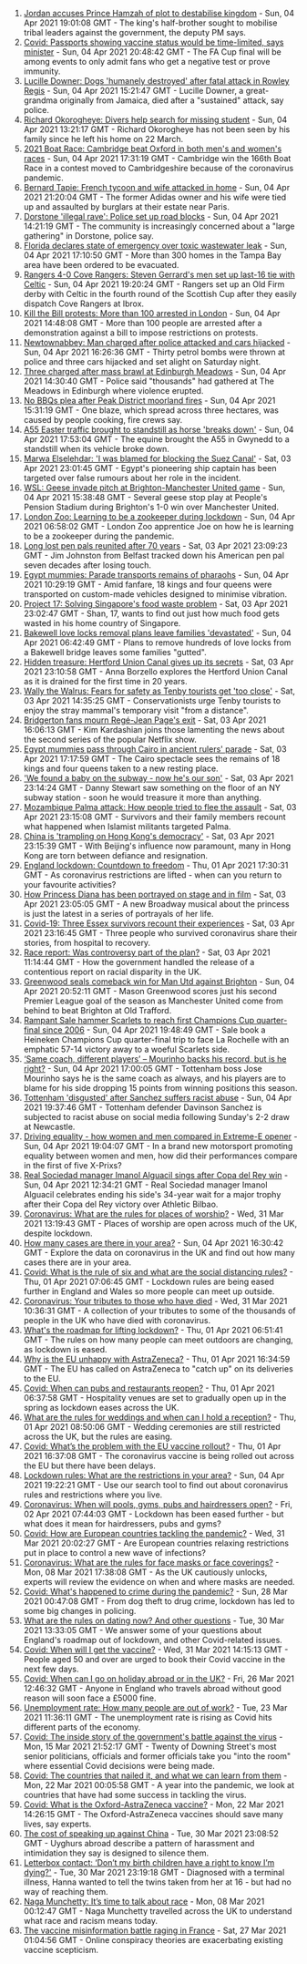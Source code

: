 1. [Jordan accuses Prince Hamzah of plot to destabilise kingdom](https://www.bbc.co.uk/news/world-middle-east-56633266) - Sun, 04 Apr 2021 19:01:08 GMT - The king's half-brother sought to mobilise tribal leaders against the government, the deputy PM says.
2. [Covid: Passports showing vaccine status would be time-limited, says minister](https://www.bbc.co.uk/news/uk-56634176) - Sun, 04 Apr 2021 20:48:42 GMT - The FA Cup final will be among events to only admit fans who get a negative test or prove immunity.
3. [Lucille Downer: Dogs 'humanely destroyed' after fatal attack in Rowley Regis](https://www.bbc.co.uk/news/uk-england-birmingham-56633104) - Sun, 04 Apr 2021 15:21:47 GMT - Lucille Downer, a great-grandma originally from Jamaica, died after a "sustained" attack, say police.
4. [Richard Okorogheye: Divers help search for missing student](https://www.bbc.co.uk/news/uk-england-london-56632028) - Sun, 04 Apr 2021 13:21:17 GMT - Richard Okorogheye has not been seen by his family since he left his home on 22 March.
5. [2021 Boat Race: Cambridge beat Oxford in both men's and women's races](https://www.bbc.co.uk/sport/rowing/56630688) - Sun, 04 Apr 2021 17:31:19 GMT - Cambridge win the 166th Boat Race in a contest moved to Cambridgeshire because of the coronavirus pandemic.
6. [Bernard Tapie: French tycoon and wife attacked in home](https://www.bbc.co.uk/news/world-europe-56632958) - Sun, 04 Apr 2021 21:20:04 GMT - The former Adidas owner and his wife were tied up and assaulted by burglars at their estate near Paris.
7. [Dorstone 'illegal rave': Police set up road blocks](https://www.bbc.co.uk/news/uk-england-hereford-worcester-56631144) - Sun, 04 Apr 2021 14:21:19 GMT - The community is increasingly concerned about a "large gathering" in Dorstone, police say.
8. [Florida declares state of emergency over toxic wastewater leak](https://www.bbc.co.uk/news/world-us-canada-56629013) - Sun, 04 Apr 2021 17:10:50 GMT - More than 300 homes in the Tampa Bay area have been ordered to be evacuated.
9. [Rangers 4-0 Cove Rangers: Steven Gerrard's men set up last-16 tie with Celtic](https://www.bbc.co.uk/sport/football/55776826) - Sun, 04 Apr 2021 19:20:24 GMT - Rangers set up an Old Firm derby with Celtic in the fourth round of the Scottish Cup after they easily dispatch Cove Rangers at Ibrox.
10. [Kill the Bill protests: More than 100 arrested in London](https://www.bbc.co.uk/news/uk-england-london-56632030) - Sun, 04 Apr 2021 14:48:08 GMT - More than 100 people are arrested after a demonstration against a bill to impose restrictions on protests.
11. [Newtownabbey: Man charged after police attacked and cars hijacked](https://www.bbc.co.uk/news/uk-northern-ireland-56631894) - Sun, 04 Apr 2021 16:26:36 GMT - Thirty petrol bombs were thrown at police and three cars hijacked and set alight on Saturday night.
12. [Three charged after mass brawl at Edinburgh Meadows](https://www.bbc.co.uk/news/uk-scotland-edinburgh-east-fife-56633336) - Sun, 04 Apr 2021 14:30:40 GMT - Police said "thousands" had gathered at The Meadows in Edinburgh where violence erupted.
13. [No BBQs plea after Peak District moorland fires](https://www.bbc.co.uk/news/uk-england-derbyshire-56632819) - Sun, 04 Apr 2021 15:31:19 GMT - One blaze, which spread across three hectares, was caused by people cooking, fire crews say.
14. [A55 Easter traffic brought to standstill as horse 'breaks down'](https://www.bbc.co.uk/news/uk-wales-56634445) - Sun, 04 Apr 2021 17:53:04 GMT - The equine brought the A55 in Gwynedd to a standstill when its vehicle broke down.
15. [Marwa Elselehdar: 'I was blamed for blocking the Suez Canal'](https://www.bbc.co.uk/news/world-middle-east-56615521) - Sat, 03 Apr 2021 23:01:45 GMT - Egypt's pioneering ship captain has been targeted over false rumours about her role in the incident.
16. [WSL: Geese invade pitch at Brighton-Manchester United game](https://www.bbc.co.uk/sport/av/football/56632543) - Sun, 04 Apr 2021 15:38:48 GMT - Several geese stop play at People's Pension Stadium during Brighton's 1-0 win over Manchester United.
17. [London Zoo: Learning to be a zookeeper during lockdown](https://www.bbc.co.uk/news/uk-england-london-56581934) - Sun, 04 Apr 2021 06:58:02 GMT - London Zoo apprentice Joe on how he is learning to be a zookeeper during the pandemic.
18. [Long lost pen pals reunited after 70 years](https://www.bbc.co.uk/news/uk-northern-ireland-56603956) - Sat, 03 Apr 2021 23:09:23 GMT - Jim Johnston from Belfast tracked down his American pen pal seven decades after losing touch.
19. [Egypt mummies: Parade transports remains of pharaohs](https://www.bbc.co.uk/news/world-middle-east-56625688) - Sun, 04 Apr 2021 10:29:19 GMT - Amid fanfare, 18 kings and four queens were transported on custom-made vehicles designed to minimise vibration.
20. [Project 17: Solving Singapore's food waste problem](https://www.bbc.co.uk/news/world-asia-pacific-56606143) - Sat, 03 Apr 2021 23:02:47 GMT - Shan, 17, wants to find out just how much food gets wasted in his home country of Singapore.
21. [Bakewell love locks removal plans leave families 'devastated'](https://www.bbc.co.uk/news/uk-england-derbyshire-56525456) - Sun, 04 Apr 2021 06:42:49 GMT - Plans to remove hundreds of love locks from a Bakewell bridge leaves some families "gutted".
22. [Hidden treasure: Hertford Union Canal gives up its secrets](https://www.bbc.co.uk/news/in-pictures-56498299) - Sat, 03 Apr 2021 23:10:58 GMT - Anna Borzello explores the Hertford Union Canal as it is drained for the first time in 20 years.
23. [Wally the Walrus: Fears for safety as Tenby tourists get 'too close'](https://www.bbc.co.uk/news/uk-wales-56626101) - Sat, 03 Apr 2021 14:35:25 GMT - Conservationists urge Tenby tourists to enjoy the stray mammal's temporary visit "from a distance".
24. [Bridgerton fans mourn Regé-Jean Page's exit](https://www.bbc.co.uk/news/entertainment-arts-56625683) - Sat, 03 Apr 2021 16:06:13 GMT - Kim Kardashian joins those lamenting the news about the second series of the popular Netflix show.
25. [Egypt mummies pass through Cairo in ancient rulers' parade](https://www.bbc.co.uk/news/world-middle-east-56508475) - Sat, 03 Apr 2021 17:17:59 GMT - The Cairo spectacle sees the remains of 18 kings and four queens taken to a new resting place.
26. ['We found a baby on the subway - now he's our son'](https://www.bbc.co.uk/news/stories-56409764) - Sat, 03 Apr 2021 23:14:24 GMT - Danny Stewart saw something on the floor of an NY subway station - soon he would treasure it more than anything.
27. [Mozambique Palma attack: How people tried to flee the assault](https://www.bbc.co.uk/news/world-africa-56602841) - Sat, 03 Apr 2021 23:15:08 GMT - Survivors and their family members recount what happened when Islamist militants targeted Palma.
28. [China is 'trampling on Hong Kong's democracy'](https://www.bbc.co.uk/news/world-asia-china-56585731) - Sat, 03 Apr 2021 23:15:39 GMT - With Beijing's influence now paramount, many in Hong Kong are torn between defiance and resignation.
29. [England lockdown: Countdown to freedom](https://www.bbc.co.uk/news/uk-england-56594933) - Thu, 01 Apr 2021 17:30:31 GMT - As coronavirus restrictions are lifted - when can you return to your favourite activities?
30. [How Princess Diana has been portrayed on stage and in film](https://www.bbc.co.uk/news/entertainment-arts-56587500) - Sat, 03 Apr 2021 23:05:05 GMT - A new Broadway musical about the princess is just the latest in a series of portrayals of her life.
31. [Covid-19: Three Essex survivors recount their experiences](https://www.bbc.co.uk/news/uk-england-essex-56501771) - Sat, 03 Apr 2021 23:16:45 GMT - Three people who survived coronavirus share their stories, from hospital to recovery.
32. [Race report: Was controversy part of the plan?](https://www.bbc.co.uk/news/uk-politics-56578839) - Sat, 03 Apr 2021 11:14:44 GMT - How the government handled the release of a contentious report on racial disparity in the UK.
33. [Greenwood seals comeback win for Man Utd against Brighton](https://www.bbc.co.uk/sport/football/56553200) - Sun, 04 Apr 2021 20:52:11 GMT - Mason Greenwood scores just his second Premier League goal of the season as Manchester United come from behind to beat Brighton at Old Trafford.
34. [Rampant Sale hammer Scarlets to reach first Champions Cup quarter-final since 2006](https://www.bbc.co.uk/sport/rugby-union/56600414) - Sun, 04 Apr 2021 19:48:49 GMT - Sale book a Heineken Champions Cup quarter-final trip to face La Rochelle with an emphatic 57-14 victory away to a woeful Scarlets side.
35. [‘Same coach, different players’ – Mourinho backs his record, but is he right?](https://www.bbc.co.uk/sport/football/56634102) - Sun, 04 Apr 2021 17:00:05 GMT - Tottenham boss Jose Mourinho says he is the same coach as always, and his players are to blame for his side dropping 15 points from winning positions this season.
36. [Tottenham 'disgusted' after Sanchez suffers racist abuse](https://www.bbc.co.uk/sport/football/56635050) - Sun, 04 Apr 2021 19:37:46 GMT - Tottenham defender Davinson Sanchez is subjected to racist abuse on social media following Sunday's 2-2 draw at Newcastle.
37. [Driving equality - how women and men compared in Extreme-E opener](https://www.bbc.co.uk/sport/motorsport/56618503) - Sun, 04 Apr 2021 19:04:07 GMT - In a brand new motorsport promoting equality between women and men, how did their performances compare in the first of five X-Prixs?
38. [Real Sociedad manager Imanol Alguacil sings after Copa del Rey win](https://www.bbc.co.uk/sport/av/football/56632538) - Sun, 04 Apr 2021 12:34:21 GMT - Real Sociedad manager Imanol Alguacil celebrates ending his side's 34-year wait for a major trophy after their Copa del Rey victory over Athletic Bilbao.
39. [Coronavirus: What are the rules for places of worship?](https://www.bbc.co.uk/news/explainers-53219921) - Wed, 31 Mar 2021 13:19:43 GMT - Places of worship are open across much of the UK, despite lockdown.
40. [How many cases are there in your area?](https://www.bbc.co.uk/news/uk-51768274) - Sun, 04 Apr 2021 16:30:42 GMT - Explore the data on coronavirus in the UK and find out how many cases there are in your area.
41. [Covid: What is the rule of six and what are the social distancing rules?](https://www.bbc.co.uk/news/uk-51506729) - Thu, 01 Apr 2021 07:06:45 GMT - Lockdown rules are being eased further in England and Wales so more people can meet up outside.
42. [Coronavirus: Your tributes to those who have died](https://www.bbc.co.uk/news/uk-52676411) - Wed, 31 Mar 2021 10:36:31 GMT - A collection of your tributes to some of the thousands of people in the UK who have died with coronavirus.
43. [What's the roadmap for lifting lockdown?](https://www.bbc.co.uk/news/explainers-52530518) - Thu, 01 Apr 2021 06:51:41 GMT - The rules on how many people can meet outdoors are changing, as lockdown is eased.
44. [Why is the EU unhappy with AstraZeneca?](https://www.bbc.co.uk/news/56483766) - Thu, 01 Apr 2021 16:34:59 GMT - The EU has called on AstraZeneca to "catch up" on its deliveries to the EU.
45. [Covid: When can pubs and restaurants reopen?](https://www.bbc.co.uk/news/business-52977388) - Thu, 01 Apr 2021 06:37:58 GMT - Hospitality venues are set to gradually open up in the spring as lockdown eases across the UK.
46. [What are the rules for weddings and when can I hold a reception?](https://www.bbc.co.uk/news/explainers-52811509) - Thu, 01 Apr 2021 08:50:06 GMT - Wedding ceremonies are still restricted across the UK, but the rules are easing.
47. [Covid: What’s the problem with the EU vaccine rollout?](https://www.bbc.co.uk/news/explainers-52380823) - Thu, 01 Apr 2021 16:37:08 GMT - The coronavirus vaccine is being rolled out across the EU but there have been delays.
48. [Lockdown rules: What are the restrictions in your area?](https://www.bbc.co.uk/news/uk-54373904) - Sun, 04 Apr 2021 19:22:21 GMT - Use our search tool to find out about coronavirus rules and restrictions where you live.
49. [Coronavirus: When will pools, gyms, pubs and hairdressers open?](https://www.bbc.co.uk/news/explainers-53349989) - Fri, 02 Apr 2021 07:44:03 GMT - Lockdown has been eased further - but what does it mean for hairdressers, pubs and gyms?
50. [Covid: How are European countries tackling the pandemic?](https://www.bbc.co.uk/news/explainers-53640249) - Wed, 31 Mar 2021 20:02:27 GMT - Are European countries relaxing restrictions put in place to control a new wave of infections?
51. [Coronavirus: What are the rules for face masks or face coverings?](https://www.bbc.co.uk/news/health-51205344) - Mon, 08 Mar 2021 17:38:08 GMT - As the UK cautiously unlocks, experts will review the evidence on when and where masks are needed.
52. [Covid: What's happened to crime during the pandemic?](https://www.bbc.co.uk/news/56463680) - Sun, 28 Mar 2021 00:47:08 GMT - From dog theft to drug crime, lockdown has led to some big changes in policing.
53. [What are the rules on dating now? And other questions](https://www.bbc.co.uk/news/world-asia-china-51176409) - Tue, 30 Mar 2021 13:33:05 GMT - We answer some of your questions about England's roadmap out of lockdown, and other Covid-related issues.
54. [Covid: When will I get the vaccine?](https://www.bbc.co.uk/news/health-55045639) - Wed, 31 Mar 2021 14:15:13 GMT - People aged 50 and over are urged to book their Covid vaccine in the next few days.
55. [Covid: When can I go on holiday abroad or in the UK?](https://www.bbc.co.uk/news/explainers-52646738) - Fri, 26 Mar 2021 12:46:32 GMT - Anyone in England who travels abroad without good reason will soon face a £5000 fine.
56. [Unemployment rate: How many people are out of work?](https://www.bbc.co.uk/news/business-52660591) - Tue, 23 Mar 2021 11:36:11 GMT - The unemployment rate is rising as Covid hits different parts of the economy.
57. [Covid: The inside story of the government's battle against the virus](https://www.bbc.co.uk/news/uk-politics-56361599) - Mon, 15 Mar 2021 21:52:17 GMT - Twenty of Downing Street's most senior politicians, officials and former officials take you "into the room" where essential Covid decisions were being made.
58. [Covid: The countries that nailed it, and what we can learn from them](https://www.bbc.co.uk/news/uk-56455030) - Mon, 22 Mar 2021 00:05:58 GMT - A year into the pandemic, we look at countries that have had some success in tackling the virus.
59. [Covid: What is the Oxford-AstraZeneca vaccine?](https://www.bbc.co.uk/news/health-55302595) - Mon, 22 Mar 2021 14:26:15 GMT - The Oxford-AstraZeneca vaccines should save many lives, say experts.
60. [The cost of speaking up against China](https://www.bbc.co.uk/news/world-asia-china-56563449) - Tue, 30 Mar 2021 23:08:52 GMT - Uyghurs abroad describe a pattern of harassment and intimidation they say is designed to silence them.
61. [Letterbox contact: ‘Don’t my birth children have a right to know I’m dying?'](https://www.bbc.co.uk/news/stories-56576285) - Tue, 30 Mar 2021 23:19:18 GMT - Diagnosed with a terminal illness, Hanna wanted to tell the twins taken from her at 16 - but had no way of reaching them.
62. [Naga Munchetty: It’s time to talk about race](https://www.bbc.co.uk/news/stories-56253480) - Mon, 08 Mar 2021 00:12:47 GMT - Naga Munchetty travelled across the UK to understand what race and racism means today.
63. [The vaccine misinformation battle raging in France](https://www.bbc.co.uk/news/blogs-trending-56526265) - Sat, 27 Mar 2021 01:04:56 GMT - Online conspiracy theories are exacerbating existing vaccine scepticism.

